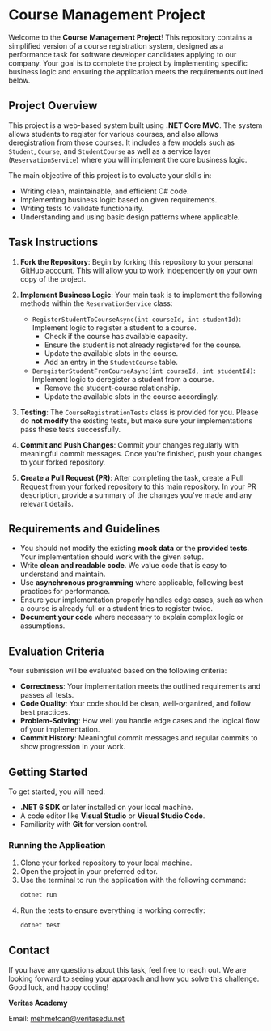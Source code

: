 
# Course Management Project

Welcome to the **Course Management Project**! This repository contains a simplified version of a course registration system, designed as a performance task for software developer candidates applying to our company. Your goal is to complete the project by implementing specific business logic and ensuring the application meets the requirements outlined below.

## Project Overview

This project is a web-based system built using **.NET Core MVC**. The system allows students to register for various courses, and also allows deregistration from those courses. It includes a few models such as `Student`, `Course`, and `StudentCourse` as well as a service layer (`ReservationService`) where you will implement the core business logic.

The main objective of this project is to evaluate your skills in:
- Writing clean, maintainable, and efficient C# code.
- Implementing business logic based on given requirements.
- Writing tests to validate functionality.
- Understanding and using basic design patterns where applicable.

## Task Instructions

1. **Fork the Repository**: Begin by forking this repository to your personal GitHub account. This will allow you to work independently on your own copy of the project.

2. **Implement Business Logic**: Your main task is to implement the following methods within the `ReservationService` class:
   - `RegisterStudentToCourseAsync(int courseId, int studentId)`: Implement logic to register a student to a course.
     - Check if the course has available capacity.
     - Ensure the student is not already registered for the course.
     - Update the available slots in the course.
     - Add an entry in the `StudentCourse` table.
   - `DeregisterStudentFromCourseAsync(int courseId, int studentId)`: Implement logic to deregister a student from a course.
     - Remove the student-course relationship.
     - Update the available slots in the course accordingly.

3. **Testing**: The `CourseRegistrationTests` class is provided for you. Please do **not modify** the existing tests, but make sure your implementations pass these tests successfully.

4. **Commit and Push Changes**: Commit your changes regularly with meaningful commit messages. Once you're finished, push your changes to your forked repository.

5. **Create a Pull Request (PR)**: After completing the task, create a Pull Request from your forked repository to this main repository. In your PR description, provide a summary of the changes you've made and any relevant details.

## Requirements and Guidelines

- You should not modify the existing **mock data** or the **provided tests**. Your implementation should work with the given setup.
- Write **clean and readable code**. We value code that is easy to understand and maintain.
- Use **asynchronous programming** where applicable, following best practices for performance.
- Ensure your implementation properly handles edge cases, such as when a course is already full or a student tries to register twice.
- **Document your code** where necessary to explain complex logic or assumptions.

## Evaluation Criteria

Your submission will be evaluated based on the following criteria:
- **Correctness**: Your implementation meets the outlined requirements and passes all tests.
- **Code Quality**: Your code should be clean, well-organized, and follow best practices.
- **Problem-Solving**: How well you handle edge cases and the logical flow of your implementation.
- **Commit History**: Meaningful commit messages and regular commits to show progression in your work.

## Getting Started

To get started, you will need:
- **.NET 6 SDK** or later installed on your local machine.
- A code editor like **Visual Studio** or **Visual Studio Code**.
- Familiarity with **Git** for version control.

### Running the Application
1. Clone your forked repository to your local machine.
2. Open the project in your preferred editor.
3. Use the terminal to run the application with the following command:
   ```bash
   dotnet run
   ```
4. Run the tests to ensure everything is working correctly:
   ```bash
   dotnet test
   ```

## Contact

If you have any questions about this task, feel free to reach out. We are looking forward to seeing your approach and how you solve this challenge. Good luck, and happy coding!

**Veritas Academy**

Email: mehmetcan@veritasedu.net
